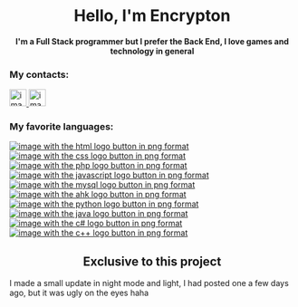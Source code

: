 <h1 align="center">
  Hello, I'm Encrypton
</h1>
<h4 align="center">
  I'm a Full Stack programmer but I prefer the Back End, I love games and technology in general
</h4>
<h3>
  My contacts:
</h3>
<a href="https://www.instagram.com/gui_silva_ribeiro/">
  <img src="https://camo.githubusercontent.com/aecaf87326884e8b0466bb799265a13fee7586246ebda3e066cb7fad82a1fd23/68747470733a2f2f63646e2e6a7364656c6976722e6e65742f6e706d2f73696d706c652d69636f6e7340332e302e312f69636f6e732f696e7374616772616d2e737667" alt="image with the instagram logo button in png format" width="30px" height="30px">
</a>
<a href="https://www.linkedin.com/in/guilherme-ribeiro-da-silva-b331921a5/">
  <img src="https://camo.githubusercontent.com/28bbd2596707954793abeff9eb24d343c1c78b7bf184b90294b4b190c6097a65/68747470733a2f2f63646e2e6a7364656c6976722e6e65742f6e706d2f73696d706c652d69636f6e7340332e302e312f69636f6e732f6c696e6b6564696e2e737667" alt="image with the linkedin logo button in png format" width="30px" height="30px">
</a>
<h3>
  My favorite languages:
</h3>
<a href="https://developer.mozilla.org/pt-BR/docs/Web/HTML">
  <img src="https://i.ibb.co/4Pzxynd/html.png" alt="image with the html logo button in png format">
</a>
<a href="https://developer.mozilla.org/pt-BR/docs/Web/CSS">
  <img src="https://i.ibb.co/s3vbFW3/css.png" alt="image with the css logo button in png format">
</a>
<a href="https://www.php.net/">
  <img src="https://i.ibb.co/KNVWsWG/php.png" alt="image with the php logo button in png format">
</a>
<a href="https://developer.mozilla.org/pt-BR/docs/Web/JavaScript">
  <img src="https://i.ibb.co/Dzp8LL6/javascript.png" alt="image with the javascript logo button in png format">
</a>
<a href="https://www.mysql.com/">
  <img src="https://i.ibb.co/RNGk4Vp/mySql.png" alt="image with the mysql logo button in png format">
</a>
<a href="https://www.autohotkey.com/">
  <img src="https://i.ibb.co/jWpL8fG/ahk.png" alt="image with the ahk logo button in png format">
</a>
<a href="https://www.python.org/">
  <img src="https://i.ibb.co/prPkkGG/python.png" alt="image with the python logo button in png format">
</a>
<a href="https://www.java.com/pt-BR/">
  <img src="https://i.ibb.co/2ttkPfT/java.png" alt="image with the java logo button in png format">
</a>
<a href="https://docs.microsoft.com/pt-br/dotnet/csharp/">
  <img src="https://i.ibb.co/7vbcFCC/c.png" alt="image with the c# logo button in png format">
</a>
<a href="https://www.w3schools.com/CPP/default.asp">
  <img src="https://i.ibb.co/pwZbx9s/c.png" alt="image with the c++ logo button in png format">
</a>
<h2 align="center">
  Exclusive to this project
</h2>
<p>
  I made a small update in night mode and light, I had posted one a few days ago, but it was ugly on the eyes haha
</p>
